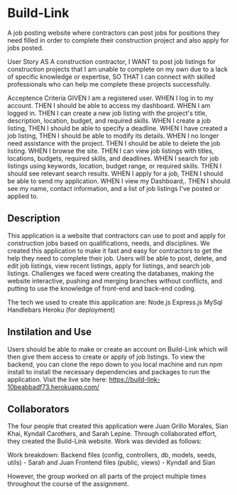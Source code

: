 # Build-Link
A job posting website where contractors can post jobs for positions they need filled in order to complete their construction project and also apply for jobs posted.

User Story
AS A construction contractor,
I WANT to post job listings for construction projects that I am unable to complete on my own due to a lack of specific knowledge or expertise,
SO THAT I can connect with skilled professionals who can help me complete these projects successfully.

Acceptence Criteria
GIVEN I am a registered user.
WHEN I log in to my account.
THEN I should be able to access my dashboard.
WHEN I am logged in.
THEN I can create a new job listing with the project's title, description, location, budget, and required skills.
WHEN I create a job listing,
THEN I should be able to specify a deadline.
WHEN I have created a job listing,
THEN I should be able to modify its details.
WHEN I no longer need assistance with the project.
THEN I should be able to delete the job listing.
WHEN I browse the site.
THEN I can view job listings with titles, locations, budgets, required skills, and deadlines.
WHEN I search for job listings using keywords, location, budget range, or required skills.
THEN I should see relevant search results.
WHEN I apply for a job,
THEN I should be able to send my application.
WHEN I view my Dashboard,.
THEN I should see my name, contact information, and a list of job listings I've posted or applied to.

## Description
This application is a website that contractors can use to post and apply for construction jobs based on qualifications, needs, and disciplines. We created this application to make it fast and easy for contractors to get the help they need to complete their job. Users will be able to post, delete, and edit job listings, view recent listings, apply for listings, and search job listings. 
Challenges we faced were creating the databases, making the website interactive, pushing and merging branches without conflicts, and putting to use the knowledge of front-end and back-end coding.

The tech we used to create this application are: 
Node.js
Express.js
MySql
Handlebars
Heroku (for deployment)

## Instilation and Use
Users should be able to make or create an account on Build-Link which will then give them access to create or apply of job listings. To view the backend, you can clone the repo down to you local machine and run npm install to install the necessary dependencies and packages to run the application. 
Visit the live site here: https://build-link-10beabbadf73.herokuapp.com/

## Collaborators
The four people that created this application were Juan Grillo Morales, Sian Khai, Kyndall Carothers, and Sarah Lepine. Through collaborated effort, they created the Build-Link website. Work was devided as follows:

Work breakdown: 
Backend files (config, controllers, db, models, seeds, utils) - Sarah and Juan
Frontend files (public, views) - Kyndall and Sian

However, the group worked on all parts of the project multiple times throughout the course of the assignment. 